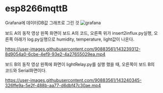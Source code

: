 # esp8266mqttB

Grafana에 데이터DB값 그래프로 그린 것
![grafana](https://user-images.githubusercontent.com/90883561/143241038-ebe7cf08-77ea-4394-a7a7-ce55643dd3b1.png)



보드 A의 동작 영상
왼쪽 화면이 보드 A의 코드, 오른쪽 위가 insert2influx.py실행, 오른쪽 아래가 log.py실행으로 humidity, temperature, light값이 나온다.

https://user-images.githubusercontent.com/90883561/143239312-8d9054a0-6cbe-4ef9-93e2-4a27655029ea.mp4


보드 B의 동작 영상
왼쪽에 화면이 lightRelay.py를 실행 했을 때, 오른쪽이 보드 B의 코드와 Serial화면이다. 

https://user-images.githubusercontent.com/90883561/143240345-326ffe9a-5e2f-488b-aa77-d6dbf47c30ae.mp4


